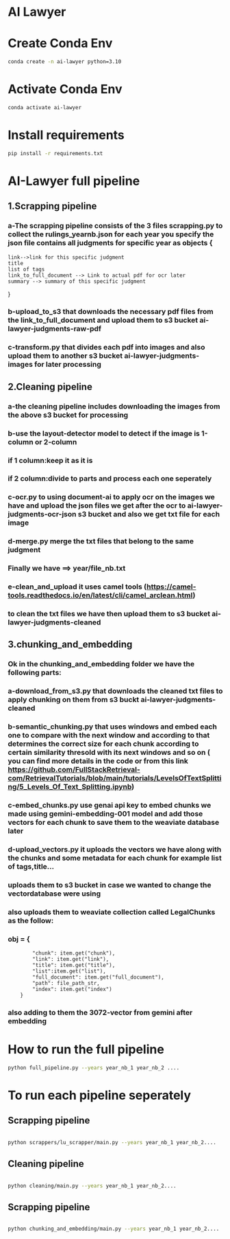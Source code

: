 # AI Lawyer 

# Create Conda Env
```bash
conda create -n ai-lawyer python=3.10
```

# Activate Conda Env
```bash
conda activate ai-lawyer
```

# Install requirements
```bash
pip install -r requirements.txt

```
# AI-Lawyer full pipeline
## 1.Scrapping pipeline
### a-The scrapping pipeline consists of the 3 files scrapping.py to collect the rulings_yearnb.json for each year you specify the json file contains all judgments for specific year as objects {
    link-->link for this specific judgment
    title
    list of tags
    link_to_full_document --> Link to actual pdf for ocr later
    summary --> summary of this specific judgment
}
### b-upload_to_s3 that downloads the necessary pdf files from the link_to_full_document and upload them to s3 bucket ai-lawyer-judgments-raw-pdf
### c-transform.py that divides each pdf into images and also upload them to another s3 bucket ai-lawyer-judgments-images for later processing

## 2.Cleaning pipeline
### a-the cleaning pipeline includes downloading the images from the above s3 bucket for processing
### b-use the layout-detector model to detect if the image is 1-column or 2-column 
### if 1 column:keep it as it is
### if 2 column:divide to parts and process each one seperately
### c-ocr.py to using document-ai to apply ocr on the images we have and upload the json files we get after the ocr to ai-lawyer-judgments-ocr-json s3 bucket and also we get txt file for each image 
### d-merge.py merge the txt files that belong to the same judgment 
### Finally we have ==> year/file_nb.txt
### e-clean_and_upload it uses camel tools (https://camel-tools.readthedocs.io/en/latest/cli/camel_arclean.html)
### to clean the txt files we have then upload them to s3 bucket ai-lawyer-judgments-cleaned

## 3.chunking_and_embedding
### Ok in the chunking_and_embedding folder we have the following parts:
### a-download_from_s3.py that downloads the cleaned txt files to apply chunking on them from s3 buckt ai-lawyer-judgments-cleaned
### b-semantic_chunking.py that uses windows and embed each one to compare with the next window and according to that determines the correct size for each chunk according to certain similarity thresold with its next windows and so on ( you can find more details in the code or from this link https://github.com/FullStackRetrieval-com/RetrievalTutorials/blob/main/tutorials/LevelsOfTextSplitting/5_Levels_Of_Text_Splitting.ipynb)
### c-embed_chunks.py use genai api key to embed chunks we made using gemini-embedding-001 model and add those vectors for each chunk to save them to the weaviate database later
### d-upload_vectors.py it uploads the vectors we have along with the chunks and some metadata for each chunk for example list of tags,title...
### uploads them to s3 bucket in case we wanted to change the vectordatabase were using
### also uploads them to weaviate collection called LegalChunks as the follow:
### obj = {
            "chunk": item.get("chunk"),
            "link": item.get("link"),
            "title": item.get("title"),
            "list":item.get("list"),
            "full_document": item.get("full_document"),
            "path": file_path_str,
            "index": item.get("index")
        }
### also adding to them the 3072-vector from gemini after embedding


# How to run the full pipeline
```bash 
python full_pipeline.py --years year_nb_1 year_nb_2 ....
```

# To run each pipeline seperately 
## Scrapping pipeline
```bash

python scrappers/lu_scrapper/main.py --years year_nb_1 year_nb_2....

```

## Cleaning pipeline
```bash

python cleaning/main.py --years year_nb_1 year_nb_2....

```

## Scrapping pipeline
```bash

python chunking_and_embedding/main.py --years year_nb_1 year_nb_2....

```
